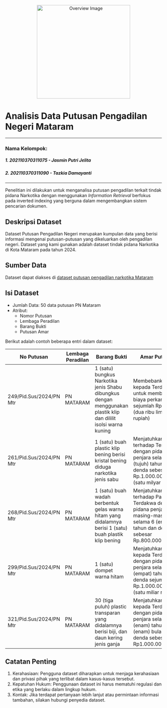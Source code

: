 
<p align="center">
    <img src="https://cdn.kibrispdr.org/data/760/logo-pengadilan-negeri-vector-10.jpg" alt="Overview Image" width="300"/>
</p>

# Analisis Data Putusan Pengadilan Negeri Mataram

---
### Nama Kelompok: 
##### 1. 202110370311075 - Jasmin Putri Jelita
##### 2. 202110370311090 - Tazkia Damayanti
---

Penelitian ini dilakukan untuk menganalisa putusan pengadilan terkait tindak pidana Narkotika dengan menggunakan _Information Retrieval_  berfokus pada inverted indexing yang berguna dalam mengembangkan sistem pencarian dokumen.

## Deskripsi Dataset
Dataset Putusan Pengadilan Negeri merupakan kumpulan data yang berisi informasi mengenai putusan-putusan yang dikeluarkan oleh pengadilan negeri. Dataset yang kami gunakan adalah dataset tindak pidana Narkotika di Kota Mataram pada tahun 2024.  

## Sumber Data
Dataset dapat diakses di [dataset putusan pengadilan narkotika Mataram ](https://docs.google.com/spreadsheets/d/1zOTsV8rJpzXSo3YosxwF-tNAzGYuGlSx/edit?usp=drive_link&ouid=100999583791551810599&rtpof=true&sd=true)
## Isi Dataset
* Jumlah Data: 50 data putusan PN Mataram
* Atribut:
    - Nomor Putusan
    - Lembaga Peradilan
    - Barang Bukti
    - Putusan Amar

Berikut adalah contoh beberapa entri dalam dataset:

| No Putusan                  | Lembaga Peradilan | Barang Bukti                                                                                               | Amar Putusan                                                                                                                                |
|-----------------------------|-------------------|-----------------------------------------------------------------------------------------------------------|---------------------------------------------------------------------------------------------------------------------------------------------|
| 249/Pid.Sus/2024/PN Mtr     | PN MATARAM        | 1 (satu) bungkus Narkotika jenis Shabu dibungkus dengan menggunakan plastik klip dan dililit isolsi warna kuning | Membebankan kepada Terdakwa untuk membayar biaya perkara ini sejumlah Rp2.500,(dua ribu lima ratus rupiah)                                   |
| 261/Pid.Sus/2024/PN Mtr     | PN MATARAM        | 1 (satu) buah plastic klip bening berisi kristal bening diduga narkotika jenis sabu                          | Menjatuhkan pidana terhadap Terdakwa dengan pidana penjara selama 7 (tujuh) tahun dan denda sebesar Rp.1.000.000.000,- (satu milyar rupiah)   |
| 268/Pid.Sus/2024/PN Mtr     | PN MATARAM        | 1 (satu) buah wadah berbentuk gelas warna hitam yang didalamnya berisi 1 (satu) buah plastik klip bening       | Menjatuhkan pidana terhadap Para Terdakwa dengan pidana penjara masing-masing selama 6 (enam) tahun dan denda sebesar Rp.800.000.000,-     |
| 299/Pid.Sus/2024/PN Mtr     | PN MATARAM        | 1 (satu) dompet warna hitam                                                                                 | Menjatuhkan pidana kepada Terdakwa dengan pidana penjara selama 4 (empat) tahun dan denda sejumlah Rp.1.000.000.000,- (satu miliar rupiah)  |
| 321/Pid.Sus/2024/PN Mtr     | PN MATARAM        | 30 (tiga puluh) plastic transparan yang didalamnya berisi biji, dan daun kering jenis ganja                  | Menjatuhkan pidana kepada Terdakwa dengan pidana penjara selama 6 (enam) tahun dan 6 (enam) bulan dan denda sebesar Rp1.000.000.000,-     |

## Catatan Penting
1. Kerahasiaan: Pengguna dataset diharapkan untuk menjaga kerahasiaan dan privasi pihak yang terlibat dalam kasus-kasus tersebut.
2. Kepatuhan Hukum: Penggunaan dataset ini harus mematuhi regulasi dan etika yang berlaku dalam lingkup hukum.
3. Kontak: Jika terdapat pertanyaan lebih lanjut atau permintaan informasi tambahan, silakan hubungi penyedia dataset.


